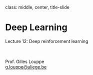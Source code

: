 class: middle, center, title-slide

# Deep Learning

Lecture 12: Deep reinforcement learning

<br><br>
Prof. Gilles Louppe<br>
[g.louppe@uliege.be](g.louppe@uliege.be)